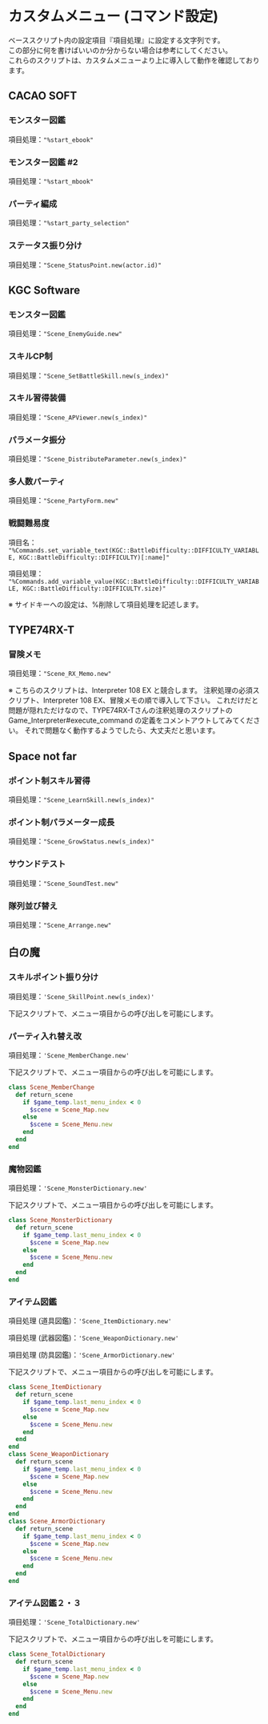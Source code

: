 # カスタムメニュー (コマンド設定)

ベーススクリプト内の設定項目『項目処理』に設定する文字列です。\
この部分に何を書けばいいのか分からない場合は参考にしてください。\
これらのスクリプトは、カスタムメニューより上に導入して動作を確認しております。

## CACAO SOFT

### モンスター図鑑

項目処理：`"%start_ebook"`

### モンスター図鑑 #2

項目処理：`"%start_mbook"`

### パーティ編成

項目処理：`"%start_party_selection"`

### ステータス振り分け

項目処理：`"Scene_StatusPoint.new(actor.id)"`

## KGC Software

### モンスター図鑑

項目処理：`"Scene_EnemyGuide.new"`

### スキルCP制

項目処理：`"Scene_SetBattleSkill.new(s_index)"`

### スキル習得装備

項目処理：`"Scene_APViewer.new(s_index)"`

### パラメータ振分

項目処理：`"Scene_DistributeParameter.new(s_index)"`

### 多人数パーティ

項目処理：`"Scene_PartyForm.new"`

### 戦闘難易度

項目名： `"%Commands.set_variable_text(KGC::BattleDifficulty::DIFFICULTY_VARIABLE, KGC::BattleDifficulty::DIFFICULTY)[:name]"`

項目処理： `"%Commands.add_variable_value(KGC::BattleDifficulty::DIFFICULTY_VARIABLE, KGC::BattleDifficulty::DIFFICULTY.size)"`

※ サイドキーへの設定は、%削除して項目処理を記述します。

## TYPE74RX-T

### 冒険メモ

項目処理：`"Scene_RX_Memo.new"`

※ こちらのスクリプトは、Interpreter 108 EX と競合します。
注釈処理の必須スクリプト、Interpreter 108 EX、冒険メモの順で導入して下さい。
これだけだと問題が隠れただけなので、TYPE74RX-Tさんの注釈処理のスクリプトの
Game_Interpreter#execute_command の定義をコメントアウトしてみてください。
それで問題なく動作するようでしたら、大丈夫だと思います。

## Space not far

### ポイント制スキル習得

項目処理：`"Scene_LearnSkill.new(s_index)"`

### ポイント制パラメーター成長

項目処理：`"Scene_GrowStatus.new(s_index)"`

### サウンドテスト

項目処理：`"Scene_SoundTest.new"`

### 隊列並び替え

項目処理：`"Scene_Arrange.new"`

## 白の魔

### スキルポイント振り分け

項目処理：`'Scene_SkillPoint.new(s_index)'`

下記スクリプトで、メニュー項目からの呼び出しを可能にします。

### パーティ入れ替え改

項目処理：`'Scene_MemberChange.new'`

下記スクリプトで、メニュー項目からの呼び出しを可能にします。

```ruby
class Scene_MemberChange
  def return_scene
    if $game_temp.last_menu_index < 0
      $scene = Scene_Map.new
    else
      $scene = Scene_Menu.new
    end
  end
end
```

### 魔物図鑑

項目処理：`'Scene_MonsterDictionary.new'`

下記スクリプトで、メニュー項目からの呼び出しを可能にします。

```ruby
class Scene_MonsterDictionary
  def return_scene
    if $game_temp.last_menu_index < 0
      $scene = Scene_Map.new
    else
      $scene = Scene_Menu.new
    end
  end
end
```

### アイテム図鑑

項目処理 (道具図鑑)：`'Scene_ItemDictionary.new'`

項目処理 (武器図鑑)：`'Scene_WeaponDictionary.new'`

項目処理 (防具図鑑)：`'Scene_ArmorDictionary.new'`

下記スクリプトで、メニュー項目からの呼び出しを可能にします。

```ruby
class Scene_ItemDictionary
  def return_scene
    if $game_temp.last_menu_index < 0
      $scene = Scene_Map.new
    else
      $scene = Scene_Menu.new
    end
  end
end
class Scene_WeaponDictionary
  def return_scene
    if $game_temp.last_menu_index < 0
      $scene = Scene_Map.new
    else
      $scene = Scene_Menu.new
    end
  end
end
class Scene_ArmorDictionary
  def return_scene
    if $game_temp.last_menu_index < 0
      $scene = Scene_Map.new
    else
      $scene = Scene_Menu.new
    end
  end
end
```

### アイテム図鑑２・３

項目処理：`'Scene_TotalDictionary.new'`

下記スクリプトで、メニュー項目からの呼び出しを可能にします。

```ruby
class Scene_TotalDictionary
  def return_scene
    if $game_temp.last_menu_index < 0
      $scene = Scene_Map.new
    else
      $scene = Scene_Menu.new
    end
  end
end
```